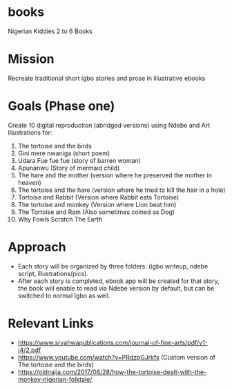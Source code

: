 # books
Nigerian Kiddies 2 to 6 Books

# Mission
Recreate traditional short igbo stories and prose in illustrative ebooks

# Goals (Phase one)
Create 10 digital reproduction (abridged versions) using Ndebe and Art Illustrations for:
 1. The tortoise and the birds
 2. Gini mere nwaniga (short poem)
 3. Udara Fue fue fue (story of barren woman)
 4. Apunanwu (Story of mermaid child)
 5. The hare and the mother (version where he preserved the mother in heaven)
 6. The tortoise and the hare (version where he tried to kill the hair in a hole)
 7. Tortoise and Rabbit (Version where Rabbit eats Tortoise)
 8. The tortoise and monkey (Version where Lion beat him)
 9. The Tortoise and Ram (Also sometimes coined as Dog)
 10. Why Fowls Scratch The Earth
 
# Approach
 - Each story will be organized by three folders: (igbo writeup, ndebe script, illustrations/pics).
 - After each story is completed, ebook app will be created for that story, the book will enable to read via Ndebe version by default, but can be switched to normal Igbo as well.
 
# Relevant Links
 - https://www.sryahwapublications.com/journal-of-fine-arts/pdf/v1-i4/2.pdf
 - https://www.youtube.com/watch?v=PRdzpGJrkfs (Custom version of The tortoise and the birds)
 - https://oldnaija.com/2017/08/28/how-the-tortoise-dealt-with-the-monkey-nigerian-folktale/
